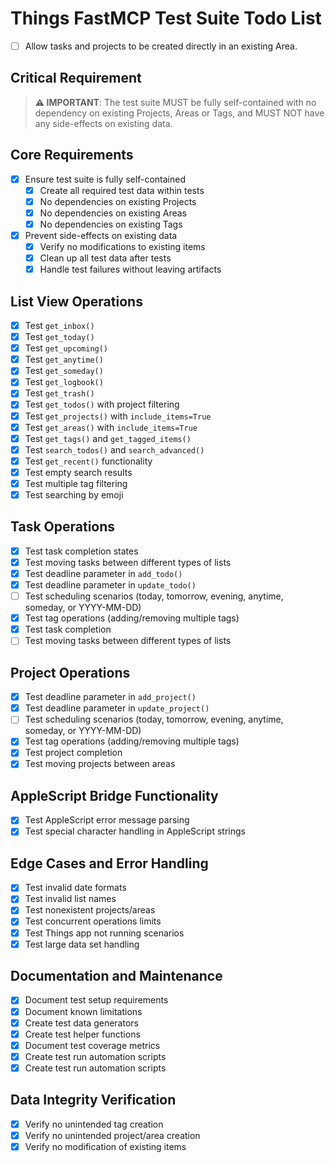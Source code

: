 # Things FastMCP Test Suite Todo List

- [ ] Allow tasks and projects to be created directly in an existing Area.

## Critical Requirement
> **⚠️ IMPORTANT**: The test suite MUST be fully self-contained with no dependency on existing Projects, Areas or Tags, and MUST NOT have any side-effects on existing data.

## Core Requirements
- [x] Ensure test suite is fully self-contained
  - [x] Create all required test data within tests
  - [x] No dependencies on existing Projects
  - [x] No dependencies on existing Areas
  - [x] No dependencies on existing Tags
- [x] Prevent side-effects on existing data
  - [x] Verify no modifications to existing items
  - [x] Clean up all test data after tests
  - [x] Handle test failures without leaving artifacts

## List View Operations
- [x] Test `get_inbox()`
- [x] Test `get_today()`
- [x] Test `get_upcoming()`
- [x] Test `get_anytime()`
- [x] Test `get_someday()`
- [x] Test `get_logbook()`
- [x] Test `get_trash()`
- [x] Test `get_todos()` with project filtering
- [x] Test `get_projects()` with `include_items=True`
- [x] Test `get_areas()` with `include_items=True`
- [x] Test `get_tags()` and `get_tagged_items()`
- [x] Test `search_todos()` and `search_advanced()`
- [x] Test `get_recent()` functionality
- [x] Test empty search results
- [x] Test multiple tag filtering
- [x] Test searching by emoji

## Task Operations
- [x] Test task completion states
- [x] Test moving tasks between different types of lists
- [x] Test deadline parameter in `add_todo()`
- [x] Test deadline parameter in `update_todo()`
- [ ] Test scheduling scenarios (today, tomorrow, evening, anytime, someday, or YYYY-MM-DD)
- [x] Test tag operations (adding/removing multiple tags)
- [x] Test task completion
- [ ] Test moving tasks between different types of lists

## Project Operations
- [x] Test deadline parameter in `add_project()`
- [x] Test deadline parameter in `update_project()`
- [ ] Test scheduling scenarios (today, tomorrow, evening, anytime, someday, or YYYY-MM-DD)
- [x] Test tag operations (adding/removing multiple tags)
- [x] Test project completion
- [x] Test moving projects between areas

## AppleScript Bridge Functionality
- [x] Test AppleScript error message parsing
- [x] Test special character handling in AppleScript strings

## Edge Cases and Error Handling
- [x] Test invalid date formats
- [x] Test invalid list names
- [x] Test nonexistent projects/areas
- [x] Test concurrent operations limits
- [x] Test Things app not running scenarios
- [x] Test large data set handling

## Documentation and Maintenance
- [x] Document test setup requirements
- [x] Document known limitations
- [x] Create test data generators
- [x] Create test helper functions
- [x] Document test coverage metrics
- [x] Create test run automation scripts
- [x] Create test run automation scripts

## Data Integrity Verification
- [x] Verify no unintended tag creation
- [x] Verify no unintended project/area creation
- [x] Verify no modification of existing items
